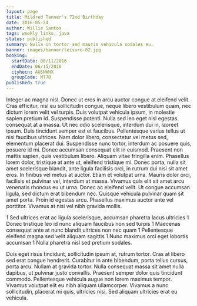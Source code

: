 ```yaml
---
layout: page
title: Mildred Tanner's 72nd Birthday
date: 2016-05-24
author: Willie Santos
tags: weekly links, java
status: published
summary: Nulla in tortor sed mauris vehicula sodales eu.
banner: images/banner/leisure-02.jpg
booking:
  startDate: 06/11/2016
  endDate: 06/15/2016
  ctyhocn: AUSNWHX
  groupCode: MT7B
published: true
---
```

Integer ac magna nisl. Donec ut eros in arcu auctor congue at eleifend velit. Cras efficitur, nisl eu sollicitudin congue, neque libero vestibulum quam, nec dictum lorem velit vel turpis. Duis volutpat vehicula ipsum, in molestie sapien pretium id. Suspendisse potenti. Nulla sed leo eget nisl egestas consequat at a massa. Ut nec odio scelerisque, interdum dui in, laoreet ipsum. Duis tincidunt semper est et faucibus. Pellentesque varius tellus ut nisi faucibus ultrices. Nam dolor libero, consectetur vel metus sed, elementum placerat dui.
Suspendisse nunc tortor, interdum ac posuere quis, posuere id mi. Donec accumsan consequat elit in euismod. Praesent non mattis sapien, quis vestibulum libero. Aliquam vitae fringilla enim. Phasellus lorem dolor, tristique at ante ut, eleifend tristique mi. Donec porta, nulla sit amet scelerisque blandit, ante ligula facilisis orci, in rutrum dui nisi sit amet eros. In finibus vel metus at auctor. Etiam et volutpat urna. Mauris dolor orci, facilisis et pulvinar vel, interdum at massa. Vivamus quis elit sit amet arcu venenatis rhoncus eu ut urna. Donec ac eleifend velit. Ut congue accumsan ligula, sed dictum erat bibendum nec. Quisque vehicula pulvinar quam sit amet porta. Proin id egestas arcu. Phasellus maximus auctor ante vel porttitor. Vivamus at nisi vel nibh gravida mollis.

1 Sed ultrices erat ac ligula scelerisque, accumsan pharetra lacus ultricies
1 Donec tristique leo id nunc aliquam faucibus non sed turpis
1 Maecenas consequat ante at nunc blandit ultrices non nec quam
1 Pellentesque eleifend magna sed velit aliquam sagittis
1 Nunc maximus orci eget lobortis accumsan
1 Nulla pharetra nisl sed pretium sodales.

Duis eget risus tincidunt, sollicitudin ipsum at, rutrum tortor. Cras at libero sed erat congue hendrerit. Curabitur in ante bibendum, porta tellus cursus, porta arcu. Nullam at gravida tortor. Nulla consequat massa sit amet nulla dapibus, ut pulvinar justo convallis. Praesent semper dolor quis tincidunt commodo. Pellentesque vehicula augue non lorem maximus tempor. Vivamus volutpat elit eu nibh aliquam ullamcorper. Vivamus a nunc sollicitudin, placerat mi quis, ultricies nisi. Sed aliquam ultricies erat eu vehicula.
